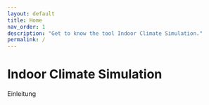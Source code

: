 ```yaml
---
layout: default
title: Home
nav_order: 1
description: "Get to know the tool Indoor Climate Simulation."
permalink: /
---
```



# Indoor Climate Simulation

Einleitung
